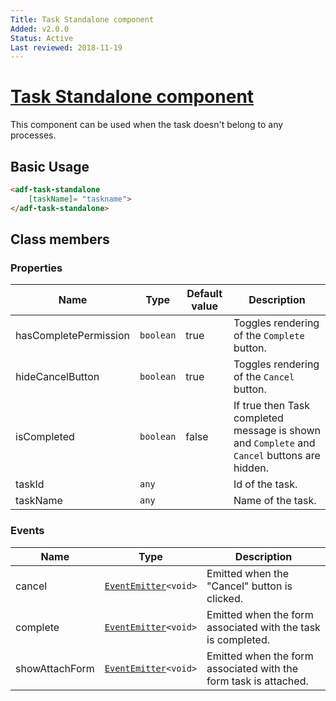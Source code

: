 ```yaml
---
Title: Task Standalone component
Added: v2.0.0
Status: Active
Last reviewed: 2018-11-19
---
```


# [Task Standalone component](../../../lib/process-services/task-list/components/task-standalone.component.ts "Defined in task-standalone.component.ts")

This component can be used when the task doesn't belong to any processes.

## Basic Usage

```html
<adf-task-standalone
    [taskName]= "taskname">
</adf-task-standalone>
```

## Class members

### Properties

| Name | Type | Default value | Description |
| ---- | ---- | ------------- | ----------- |
| hasCompletePermission | `boolean` | true | Toggles rendering of the `Complete` button. |
| hideCancelButton | `boolean` | true | Toggles rendering of the `Cancel` button. |
| isCompleted | `boolean` | false | If true then Task completed message is shown and `Complete` and `Cancel` buttons are hidden. |
| taskId | `any` |  | Id of the task. |
| taskName | `any` |  | Name of the task. |

### Events

| Name | Type | Description |
| ---- | ---- | ----------- |
| cancel | [`EventEmitter`](https://angular.io/api/core/EventEmitter)`<void>` | Emitted when the "Cancel" button is clicked. |
| complete | [`EventEmitter`](https://angular.io/api/core/EventEmitter)`<void>` | Emitted when the form associated with the task is completed. |
| showAttachForm | [`EventEmitter`](https://angular.io/api/core/EventEmitter)`<void>` | Emitted when the form associated with the form task is attached. |
